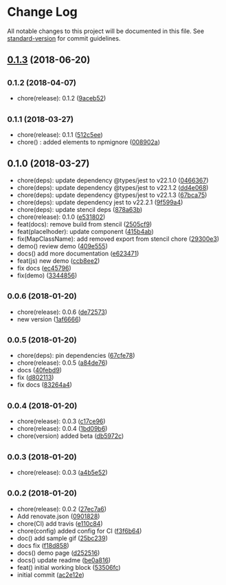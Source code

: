 # Change Log

All notable changes to this project will be documented in this file. See [standard-version](https://github.com/conventional-changelog/standard-version) for commit guidelines.

<a name="0.1.3"></a>
## [0.1.3](https://github.com/o-rango/o-content-placeholder/compare/v0.1.2...v0.1.3) (2018-06-20)



<a name="0.1.2"></a>
## <small>0.1.2 (2018-04-07)</small>

* chore(release): 0.1.2 ([9aceb52](https://github.com/o-rango/o-content-placeholder/commit/9aceb52))



<a name="0.1.1"></a>
## <small>0.1.1 (2018-03-27)</small>

* chore(release): 0.1.1 ([512c5ee](https://github.com/o-rango/o-content-placeholder/commit/512c5ee))
* chore() : added elements to npmignore ([008902a](https://github.com/o-rango/o-content-placeholder/commit/008902a))



<a name="0.1.0"></a>
## 0.1.0 (2018-03-27)

* chore(deps): update dependency @types/jest to v22.1.0 ([0466367](https://github.com/o-rango/o-content-placeholder/commit/0466367))
* chore(deps): update dependency @types/jest to v22.1.2 ([dd4e068](https://github.com/o-rango/o-content-placeholder/commit/dd4e068))
* chore(deps): update dependency @types/jest to v22.1.3 ([67bca75](https://github.com/o-rango/o-content-placeholder/commit/67bca75))
* chore(deps): update dependency jest to v22.2.1 ([9f599a4](https://github.com/o-rango/o-content-placeholder/commit/9f599a4))
* chore(deps): update stencil deps ([878a63b](https://github.com/o-rango/o-content-placeholder/commit/878a63b))
* chore(release): 0.1.0 ([e531802](https://github.com/o-rango/o-content-placeholder/commit/e531802))
* feat(docs): remove build from stencil ([2505cf9](https://github.com/o-rango/o-content-placeholder/commit/2505cf9))
* feat(placelhoder): update component ([415b4ab](https://github.com/o-rango/o-content-placeholder/commit/415b4ab))
* fix(MapClassName): add removed export from stencil chore ([29300e3](https://github.com/o-rango/o-content-placeholder/commit/29300e3))
* demo() review demo ([409e555](https://github.com/o-rango/o-content-placeholder/commit/409e555))
* docs() add more documentation ([e623471](https://github.com/o-rango/o-content-placeholder/commit/e623471))
* feat(js) new demo ([ccb8ee2](https://github.com/o-rango/o-content-placeholder/commit/ccb8ee2))
* fix docs ([ec45796](https://github.com/o-rango/o-content-placeholder/commit/ec45796))
* fix(demo) ([3344856](https://github.com/o-rango/o-content-placeholder/commit/3344856))



<a name="0.0.6"></a>
## <small>0.0.6 (2018-01-20)</small>

* chore(release): 0.0.6 ([de72573](https://github.com/o-rango/o-content-placeholder/commit/de72573))
* new version ([1af6666](https://github.com/o-rango/o-content-placeholder/commit/1af6666))



<a name="0.0.5"></a>
## <small>0.0.5 (2018-01-20)</small>

* chore(deps): pin dependencies ([67cfe78](https://github.com/o-rango/o-content-placeholder/commit/67cfe78))
* chore(release): 0.0.5 ([a84de76](https://github.com/o-rango/o-content-placeholder/commit/a84de76))
* docs ([40febd9](https://github.com/o-rango/o-content-placeholder/commit/40febd9))
* fix ([d802113](https://github.com/o-rango/o-content-placeholder/commit/d802113))
* fix docs ([83264a4](https://github.com/o-rango/o-content-placeholder/commit/83264a4))



<a name="0.0.4"></a>
## <small>0.0.4 (2018-01-20)</small>

* chore(release): 0.0.3 ([c17ce96](https://github.com/o-rango/o-content-placeholder/commit/c17ce96))
* chore(release): 0.0.4 ([1bd09b6](https://github.com/o-rango/o-content-placeholder/commit/1bd09b6))
* chore(version) added beta ([db5972c](https://github.com/o-rango/o-content-placeholder/commit/db5972c))



<a name="0.0.3"></a>
## <small>0.0.3 (2018-01-20)</small>

* chore(release): 0.0.3 ([a4b5e52](https://github.com/o-rango/o-content-placeholder/commit/a4b5e52))



<a name="0.0.2"></a>
## <small>0.0.2 (2018-01-20)</small>

* chore(release): 0.0.2 ([27ec7a6](https://github.com/o-rango/o-content-placeholder/commit/27ec7a6))
* Add renovate.json ([0901828](https://github.com/o-rango/o-content-placeholder/commit/0901828))
* chore(CI) add travis ([e110c84](https://github.com/o-rango/o-content-placeholder/commit/e110c84))
* chore(config) added config for CI ([f3f6b64](https://github.com/o-rango/o-content-placeholder/commit/f3f6b64))
* doc() add sample gif ([25bc239](https://github.com/o-rango/o-content-placeholder/commit/25bc239))
* docs fix ([f18d858](https://github.com/o-rango/o-content-placeholder/commit/f18d858))
* docs() demo page ([d252516](https://github.com/o-rango/o-content-placeholder/commit/d252516))
* docs() update readme ([be0a816](https://github.com/o-rango/o-content-placeholder/commit/be0a816))
* feat() initial working block ([53506fc](https://github.com/o-rango/o-content-placeholder/commit/53506fc))
* initial commit ([ac2e12e](https://github.com/o-rango/o-content-placeholder/commit/ac2e12e))
